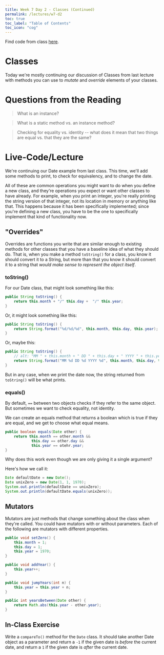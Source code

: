 ```yaml
---
title: Week 7 Day 2 - Classes (Continued)
permalink: /lectures/w7-d2
toc: true
toc_label: "Table of Contents"
toc_icon: "cog"
---
```


Find code from class [here](https://github.com/alackles/CMSC-150-WT-23/tree/main/_pages/lectures/week7/code).

# Classes

Today we're mostly continuing our discussion of Classes from last lecture with methods you can use to _mutate_ and _override_ elements of your classes.

# Questions from the Reading

> What is an instance?

> What is a static method vs. an instance method? 

> Checking for equality vs. identity -- what does it mean that two things are equal vs. that they are the same? 
 
# Live-Code/Lecture

We're continuing our Date example from last class. This time, we'll add some methods to print, to check for equivalency, and to change the date. 

All of these are common operations you might want to do when you define a new class, and they're operations you expect or want other classes to have already. For example, when you print an integer, you're really printing the string version of that integer, not its location in memory or anything like that. This happens because it has been specifically implemented; since you're defining a new class, you have to be the one to specifically implement that kind of functionality now.

## "Overrides"

Overrides are functions you write that are similar enough to existing methods for other classes that you have a baseline idea of what they should do. That is, when you make a method `toString()` for a class, you know it should convert it to a String, but more than that you know it should convert it to a string that _would make sense to represent the object itself_. 

### toString()

For our Date class, that might look something like this: 

```java
public String toString() {
    return this.month + "/" this.day +  "/" this.year;
}
```

Or, it might look something like this:

```java
public String toString() {
    return String.format("%d/%d/%d", this.month, this.day, this.year);
}
```

Or, maybe this:

```java
public String toString() {
    // alt: "MM " + this.month + " DD " + this.day + " YYYY " + this.year;
    return String.format("MM %d DD %d YYYY %d", this.month, this.day, this.year);
}
```

But in any case, when we print the date now, the string returned from `toString()` will be what prints. 

### equals()

By default, `==` between two objects checks if they refer to the same object. But sometimes we want to check equality, not identity. 

We can create an equals method that returns a boolean which is true if they are equal, and we get to choose what equal means. 

```java
public boolean equals(Date other) {
    return this.month == other.month &&
            this.day == other.day &&
            this.year == otehr.year;
}
```

Why does this work even though we are only giving it a single argument? 

Here's how we call it:

```java
Date defaultDate = new Date();
Date unixZero = new Date(1, 1, 1970);
System.out.println(defaultDate == unixZero);
System.out.println(defaultDate.equals(unixZero));
```

## Mutators

Mutators are just methods that change something about the class when they're called. You could have mutators with or without parameters. Each of the following are mutators with different properties. 

```java
public void setZero() {
    this.month = 1;
    this.day = 1;
    this.year = 1970;
}

public void addYear() {
    this.year++;
}

public void jumpYears(int n) {
    this.year = this.year + n;
}

public int yearsBetween(Date other) {
    return Math.abs(this.year - other.year);
}

```

## In-Class Exercise

Write a `compareTo()` method for the `Date` class. It should take another Date object as a parameter and return a `-1` if the given date is _before_ the current date, and return a `1` if the given date is _after_ the current date. 

